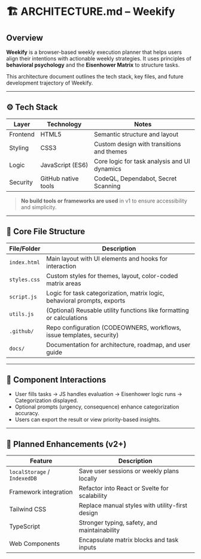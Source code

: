 # 🏗️ ARCHITECTURE.md – Weekify

## Overview

**Weekify** is a browser-based weekly execution planner that helps users align their intentions with actionable weekly strategies. It uses principles of **behavioral psychology** and the **Eisenhower Matrix** to structure tasks.

This architecture document outlines the tech stack, key files, and future development trajectory of Weekify.

---

## ⚙️ Tech Stack

| Layer       | Technology         | Notes                                          |
|-------------|--------------------|------------------------------------------------|
| Frontend    | HTML5              | Semantic structure and layout                  |
| Styling     | CSS3               | Custom design with transitions and themes      |
| Logic       | JavaScript (ES6)   | Core logic for task analysis and UI dynamics   |
| Security    | GitHub native tools| CodeQL, Dependabot, Secret Scanning            |

> **No build tools or frameworks are used** in v1 to ensure accessibility and simplicity.

---

## 🧩 Core File Structure

| File/Folder         | Description                                                                 |
|---------------------|-----------------------------------------------------------------------------|
| `index.html`        | Main layout with UI elements and hooks for interaction                     |
| `styles.css`        | Custom styles for themes, layout, color-coded matrix areas                 |
| `script.js`         | Logic for task categorization, matrix logic, behavioral prompts, exports   |
| `utils.js`          | (Optional) Reusable utility functions like formatting or calculations       |
| `.github/`          | Repo configuration (CODEOWNERS, workflows, issue templates, security)      |
| `docs/`             | Documentation for architecture, roadmap, and user guide                    |

---

## 🔄 Component Interactions

- User fills tasks → JS handles evaluation → Eisenhower logic runs → Categorization displayed.
- Optional prompts (urgency, consequence) enhance categorization accuracy.
- Users can export the result or view priority-based insights.

---

## 🧭 Planned Enhancements (v2+)

| Feature                          | Description                                     |
|----------------------------------|-------------------------------------------------|
| `localStorage` / `IndexedDB`     | Save user sessions or weekly plans locally     |
| Framework integration            | Refactor into React or Svelte for scalability  |
| Tailwind CSS                     | Replace manual styles with utility-first design|
| TypeScript                       | Stronger typing, safety, and maintainability   |
| Web Components                   | Encapsulate matrix blocks and task inputs      |
